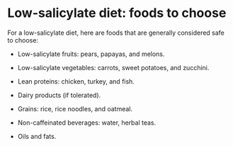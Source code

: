 # Low-salicylate diet: foods to choose

For a low-salicylate diet, here are foods that are generally considered safe to choose:

* Low-salicylate fruits: pears, papayas, and melons.

* Low-salicylate vegetables: carrots, sweet potatoes, and zucchini.

* Lean proteins: chicken, turkey, and fish.

* Dairy products (if tolerated).

* Grains: rice, rice noodles, and oatmeal.

* Non-caffeinated beverages: water, herbal teas.

* Oils and fats.
